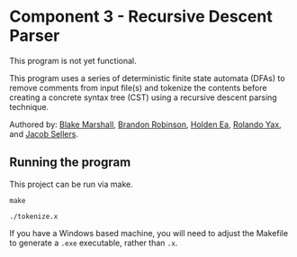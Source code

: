 # Component 3 - Recursive Descent Parser

This program is not yet functional. 

This program uses a series of deterministic finite state automata (DFAs) to remove comments from input file(s) and tokenize the contents before creating a concrete syntax tree (CST) using a recursive descent parsing technique.

Authored by: [Blake Marshall](https://github.com/officialblake), [Brandon Robinson](https://github.com/brandonuscg), [Holden Ea](https://github.com/holdenkea), [Rolando Yax](https://github.com/Ryax3), and [Jacob Sellers](https://github.com/JacobS999).

## Running the program

This project can be run via make.

```make```

```./tokenize.x```

If you have a Windows based machine, you will need to adjust the Makefile to generate a ```.exe``` executable, rather than ```.x```.
